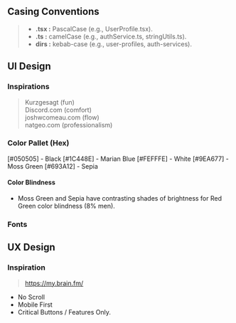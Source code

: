 ## Casing Conventions

> - **.tsx :** PascalCase (e.g., UserProfile.tsx).
> - **.ts :** camelCase (e.g., authService.ts, stringUtils.ts).
> - **dirs :** kebab-case (e.g., user-profiles, auth-services).

## UI Design

### Inspirations

> Kurzgesagt (fun)  
> Discord.com (comfort)  
> joshwcomeau.com (flow)  
> natgeo.com (professionalism)

### Color Pallet (Hex)

[#050505] - Black
[#1C448E] - Marian Blue
[#FEFFFE] - White
[#9EA677] - Moss Green
[#693A12] - Sepia

#### Color Blindness

- Moss Green and Sepia have contrasting shades of brightness for Red Green color blindness (8% men).

### Fonts

## UX Design

### Inspiration

> https://my.brain.fm/

- No Scroll
- Mobile First
- Critical Buttons / Features Only.
